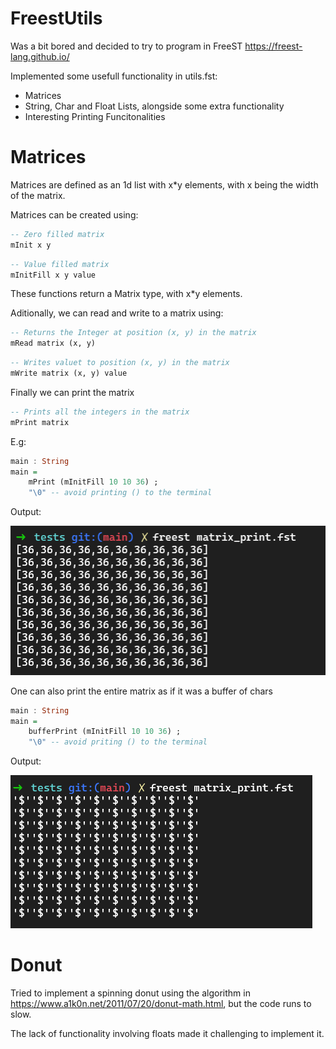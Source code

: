 # FreestUtils

Was a bit bored and decided to try to program in FreeST https://freest-lang.github.io/

Implemented some usefull functionality in utils.fst:
- Matrices
- String, Char and Float Lists, alongside some extra functionality
- Interesting Printing Funcitonalities

# Matrices

Matrices are defined as an 1d list with x*y elements, with x being the width of the matrix.

Matrices can be created using:

```Haskell
-- Zero filled matrix
mInit x y
```

```Haskell
-- Value filled matrix
mInitFill x y value
```

These functions return a Matrix type, with x*y elements.

Aditionally, we can read and write to a matrix using:

```Haskell
-- Returns the Integer at position (x, y) in the matrix
mRead matrix (x, y)
```
```Haskell
-- Writes valuet to position (x, y) in the matrix
mWrite matrix (x, y) value
```

Finally we can print the matrix

```Haskell
-- Prints all the integers in the matrix
mPrint matrix
```

E.g:
```Haskell
main : String
main = 
    mPrint (mInitFill 10 10 36) ; 
    "\0" -- avoid printing () to the terminal
```

Output:

![Matrix Print](images/matrix_print.png)

One can also print the entire matrix as if it was a buffer of chars

```Haskell
main : String
main = 
    bufferPrint (mInitFill 10 10 36) ; 
    "\0" -- avoid priting () to the terminal
```

Output:

![Matrix Print](images/matrix_print_char.png)


# Donut

Tried to implement a spinning donut using the algorithm in https://www.a1k0n.net/2011/07/20/donut-math.html, but the code runs to slow. 

The lack of functionality involving floats made it challenging to implement it.
